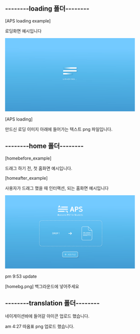 ﻿## ﻿--------loading 폴더--------

[APS loading example]

로딩화면 예시입니다

<img src="/loading/APS loading example.jpg" width="427">

[APS loading]

만드신 로딩 이미지 아래에 들어가는 텍스트 png 파일입니다.




## --------home 폴더--------

[homebefore_example]

드래그 하기 전, 첫 홈화면 예시입니다.


[homeafter_example]

사용자가 드래그 했을 때 인터랙션, 되는 홈화면 예시입니다

<img src="/home/homeafter_example.jpg" width="427">

pm 9:53 update

[homebg.png]
백그라운드에 넣어주세요


## --------translation 폴더--------

네이게이션바에 들어갈 아이콘 업로드 했습니다.

am 4:27
따옴표 png 업로드 했습니다.

